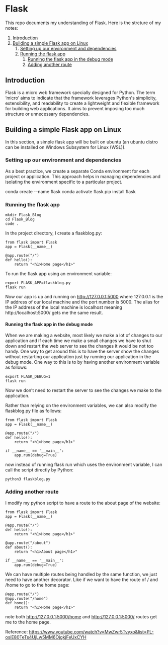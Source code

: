 # Flask

This repo documents my understanding of Flask. Here is the strcture of my notes:

1. [Introduction](#1)
2. [Building a simple Flask app on Linux](#2)
   1. [Setting up our environment and dependencies](#3)
   2. [Running the flask app](#4)
      1. [Running the flask app in the debug mode](#5)
      2. [Adding another route](#6)



<a name="1"></a>
## Introduction

Flask is a micro web framework specially designed for Python. The term ‘micro’ aims to indicate that the framework leverages Python's simplicity, extensibility, and readability to create a lightweight and flexible framework for building web applications. It aims to prevent imposing too much structure or unnecessary dependencies.

<a name="2"></a>
## Building a simple Flask app on Linux

In this section, a simple flask app will be built on ubuntu (an ubuntu distro can be installed on Windows Subsystem for Linux (WSL)).

<a name="3"></a>
### Setting up our environment and dependencies

As a best practice, we create a separate Conda environment for each project or application. This approach helps in managing dependencies and isolating the environment specific to a particular project. 

conda create --name flask
conda activate flask
pip install flask 

<a name="4"></a>
### Running the flask app 

    mkdir Flask_Blog
    cd Flask_Blog
    code .

In the project directory, I create a flaskblog.py:

    from flask import Flask 
    app = Flask(__name__)
    
    @app.route("/")
    def hello():
        return "<h1>Home page</h1>"

To run the flask app using an environment variable:

    export FLASK_APP=flaskblog.py
    flask run

Now our app is up and running on http://127.0.0.1:5000 where 127.0.0.1 is the IP address of our local machine and the port number is 5000. The alias for the IP address of the local machine is localhost meaning http://localhost:5000/ gets me the same result.  

<a name="5"></a>
#### Running the flask app in the debug mode

When we are making a website, most likely we make a lot of changes to our application and if each time we make a small changes we have to shut down and restart the web server to see the changes it would be not too handy. One way to get around this is to have the server show the changes without restarting our application just by running our application in the debug mode. One way to this is to by having another environment variable as follows:

    export FLASK_DEBUG=1
    flask run

Now we don’t need to restart the server to see the changes we make to the application. 

Rather than relying on the environment variables, we can also modify the flaskblog.py file as follows: 

    from flask import Flask 
    app = Flask(__name__)
    
    @app.route("/")
    def hello():
        return "<h1>Home page</h1>" 
    
    if __name__ == '__main__':
        app.run(debug=True)

now  instead of running flask run which uses the environment variable, I can call the script directly by Python:

    python3 flaskblog.py

<a name="6"></a>
### Adding another route

I modify my python script to have a route to the about page of the website:

    from flask import Flask 
    app = Flask(__name__)
    
    @app.route("/")
    def hello():
        return "<h1>Home page</h1>" 
    
    @app.route("/about")
    def about():
        return "<h1>About page</h1>" 
    
    if __name__ == '__main__':
        app.run(debug=True)


We can have multiple routes being handled by the same function, we just need to have another decorator. Like if we want to have the route of / and  /home to go to the home page:

    @app.route("/")
    @app.route("/home")
    def home():
        return "<h1>Home page</h1>"

note both http://127.0.0.1:5000/home and http://127.0.0.1:5000/ routes get me to the home page.


Reference: https://www.youtube.com/watch?v=MwZwr5Tvyxo&list=PL-osiE80TeTs4UjLw5MM6OjgkjFeUxCYH
